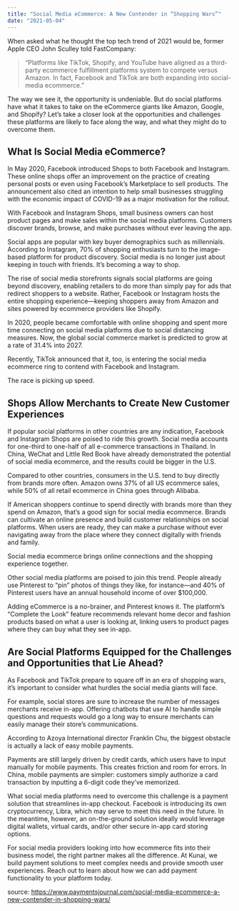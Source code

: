 ```yaml
---
title: "Social Media eCommerce: A New Contender in “Shopping Wars”"
date: "2021-05-04"
---
```


When asked what he thought the top tech trend of 2021 would be, former Apple CEO John Sculley told FastCompany:

> “Platforms like TikTok, Shopify, and YouTube have aligned as a third-party ecommerce fulfillment platforms system to compete versus Amazon. In fact, Facebook and TikTok are both expanding into social-media ecommerce.”

The way we see it, the opportunity is undeniable. But do social platforms have what it takes to take on the eCommerce giants like Amazon, Google, and Shopify? Let’s take a closer look at the opportunities and challenges these platforms are likely to face along the way, and what they might do to overcome them.

## **What Is Social Media eCommerce?**

In May 2020, Facebook introduced Shops to both Facebook and Instagram. These online shops offer an improvement on the practice of creating personal posts or even using Facebook’s Marketplace to sell products. The announcement also cited an intention to help small businesses struggling with the economic impact of COVID-19 as a major motivation for the rollout.

With Facebook and Instagram Shops, small business owners can host product pages and make sales within the social media platforms. Customers discover brands, browse, and make purchases without ever leaving the app.

Social apps are popular with key buyer demographics such as millennials. According to Instagram, 70% of shopping enthusiasts turn to the image-based platform for product discovery. Social media is no longer just about keeping in touch with friends. It’s becoming a way to shop.

The rise of social media storefronts signals social platforms are going beyond discovery, enabling retailers to do more than simply pay for ads that redirect shoppers to a website. Rather, Facebook or Instagram hosts the entire shopping experience—keeping shoppers away from Amazon and sites powered by ecommerce providers like Shopify.

In 2020, people became comfortable with online shopping and spent more time connecting on social media platforms due to social distancing measures. Now, the global social commerce market is predicted to grow at a rate of 31.4% into 2027.

Recently, TikTok announced that it, too, is entering the social media ecommerce ring to contend with Facebook and Instagram.

The race is picking up speed.

## **Shops Allow Merchants to Create New Customer Experiences**

If popular social platforms in other countries are any indication, Facebook and Instagram Shops are poised to ride this growth. Social media accounts for one-third to one-half of all e-commerce transactions in Thailand. In China, WeChat and Little Red Book have already demonstrated the potential of social media ecommerce, and the results could be bigger in the U.S.

Compared to other countries, consumers in the U.S. tend to buy directly from brands more often. Amazon owns 37% of all US ecommerce sales, while 50% of all retail ecommerce in China goes through Alibaba.

If American shoppers continue to spend directly with brands more than they spend on Amazon, that’s a good sign for social media ecommerce. Brands can cultivate an online presence and build customer relationships on social platforms. When users are ready, they can make a purchase without ever navigating away from the place where they connect digitally with friends and family.

Social media ecommerce brings online connections and the shopping experience together.

Other social media platforms are poised to join this trend. People already use Pinterest to “pin” photos of things they like, for instance—and 40% of Pinterest users have an annual household income of over $100,000.

Adding eCommerce is a no-brainer, and Pinterest knows it. The platform’s “Complete the Look” feature recommends relevant home decor and fashion products based on what a user is looking at, linking users to product pages where they can buy what they see in-app.

## **Are Social Platforms Equipped for the Challenges and Opportunities that Lie Ahead?**

As Facebook and TikTok prepare to square off in an era of shopping wars, it’s important to consider what hurdles the social media giants will face.

For example, social stores are sure to increase the number of messages merchants receive in-app. Offering chatbots that use AI to handle simple questions and requests would go a long way to ensure merchants can easily manage their store’s communications.

According to Azoya International director Franklin Chu, the biggest obstacle is actually a lack of easy mobile payments.

Payments are still largely driven by credit cards, which users have to input manually for mobile payments. This creates friction and room for errors. In China, mobile payments are simpler: customers simply authorize a card transaction by inputting a 6-digit code they’ve memorized.

What social media platforms need to overcome this challenge is a payment solution that streamlines in-app checkout. Facebook is introducing its own cryptocurrency, Libra, which may serve to meet this need in the future. In the meantime, however, an on-the-ground solution ideally would leverage digital wallets, virtual cards, and/or other secure in-app card storing options.

For social media providers looking into how ecommerce fits into their business model, the right partner makes all the difference. At Kunai, we build payment solutions to meet complex needs and provide smooth user experiences. Reach out to learn about how we can add payment functionality to your platform today.

source: https://www.paymentsjournal.com/social-media-ecommerce-a-new-contender-in-shopping-wars/
